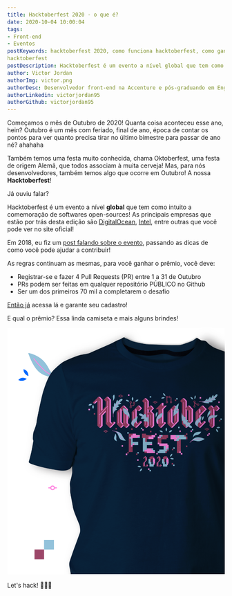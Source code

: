 ```yaml
---
title: Hacktoberfest 2020 - o que é?
date: 2020-10-04 10:00:04
tags:
- Front-end
- Eventos
postKeywords: hacktoberfest 2020, como funciona hacktoberfest, como ganhar camiseta, github, digitalocean, tutorial hacktoberfest, premios hacktoberfest,
hacktoberfest 
postDescription: Hacktoberfest é um evento a nível global que tem como intuito a comemoração de softwares open-sources! As principais empresas que estão por trás desta edição são DigitalOcean, Intel, entre outras que você pode ver no site oficial! 
author: Victor Jordan
authorImg: victor.png
authorDesc: Desenvolvedor front-end na Accenture e pós-graduando em Engenharia de Software pela PUC-MG e formado em Banco de Dados pela Fatec, apaixonado por usabilidade, performance e UX!
authorLinkedin: victorjordan95
authorGithub: victorjordan95
---
```


Começamos o mês de Outubro de 2020!
Quanta coisa aconteceu esse ano, hein?
Outubro é um mês com feriado, final de ano, época de contar os pontos para ver quanto precisa tirar no último bimestre para passar de ano né? ahahaha

Também temos uma festa muito conhecida, chama Oktoberfest, uma festa de origem Alemã, que todos associam à muita cerveja!
Mas, para nós desenvolvedores, também temos algo que ocorre em Outubro! A nossa **Hacktoberfest**!

Já ouviu falar?

<!-- more -->

Hacktoberfest é um evento a nível **global** que tem como intuito a comemoração de softwares open-sources! As principais empresas que estão por trás desta edição são [DigitalOcean](https://www.digitalocean.com/), [Intel](https://www.intel.com/content/www/us/en/homepage.html), entre outras que você pode ver no site oficial!

Em 2018, eu fiz um [post falando sobre o evento](https://backefront.com.br/hacktoberfest/), passando as dicas de como você pode ajudar a contribuir!

As regras continuam as mesmas, para você ganhar o prêmio, você deve:

- Registrar-se e fazer 4 Pull Requests (PR) entre 1 a 31 de Outubro
- PRs podem ser feitas em qualquer repositório PÚBLICO no Github
- Ser um dos primeiros 70 mil a completarem o desafio

[Então já](https://hacktoberfest.digitalocean.com/) acessa lá e garante seu cadastro!

E qual o prêmio?
Essa linda camiseta e mais alguns brindes!

![Camiseta Hacktoberfest - 2020](/posts/hacktoberfest-2020.png)

Let's hack! 👨🏻‍💻
